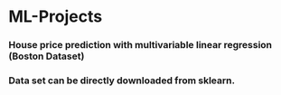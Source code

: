 # ML-Projects
### House price prediction with multivariable linear regression (Boston Dataset)
### Data set can be directly downloaded from sklearn.
